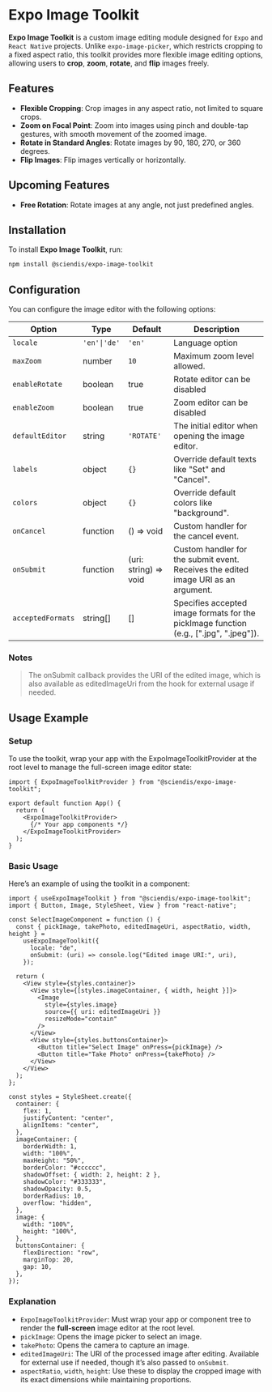 # Expo Image Toolkit

**Expo Image Toolkit** is a custom image editing module designed for `Expo` and `React Native` projects. Unlike `expo-image-picker`, which restricts cropping to a fixed aspect ratio, this toolkit provides more flexible image editing options, allowing users to **crop**, **zoom**, **rotate**, and **flip** images freely.

## Features

- **Flexible Cropping**: Crop images in any aspect ratio, not limited to square crops.
- **Zoom on Focal Point**: Zoom into images using pinch and double-tap gestures, with smooth movement of the zoomed image.
- **Rotate in Standard Angles**: Rotate images by 90, 180, 270, or 360 degrees.
- **Flip Images**: Flip images vertically or horizontally.

## Upcoming Features

- **Free Rotation**: Rotate images at any angle, not just predefined angles.

## Installation

To install **Expo Image Toolkit**, run:

```sh
npm install @sciendis/expo-image-toolkit
```

## Configuration

You can configure the image editor with the following options:

| Option            | Type         | Default               | Description                                                                            |
| ----------------- | ------------ | --------------------- | -------------------------------------------------------------------------------------- |
| `locale`          | `'en'\|'de'` | `'en'`                | Language option                                                                        |
| `maxZoom`         | number       | `10`                  | Maximum zoom level allowed.                                                            |
| `enableRotate`    | boolean      | true                  | Rotate editor can be disabled                                                          |
| `enableZoom`      | boolean      | true                  | Zoom editor can be disabled                                                            |
| `defaultEditor`   | string       | `'ROTATE'`            | The initial editor when opening the image editor.                                      |
| `labels`          | object       | `{}`                  | Override default texts like "Set" and "Cancel".                                        |
| `colors`          | object       | `{}`                  | Override default colors like "background".                                             |
| `onCancel`        | function     | () => void            | Custom handler for the cancel event.                                                   |
| `onSubmit`        | function     | (uri: string) => void | Custom handler for the submit event. Receives the edited image URI as an argument.     |
| `acceptedFormats` | string[]     | []                    | Specifies accepted image formats for the pickImage function (e.g., [".jpg", ".jpeg"]). |

### Notes

> The onSubmit callback provides the URI of the edited image, which is also available as editedImageUri from the hook for external usage if needed.

## Usage Example

### Setup

To use the toolkit, wrap your app with the ExpoImageToolkitProvider at the root level to manage the full-screen image editor state:

```tsx
import { ExpoImageToolkitProvider } from "@sciendis/expo-image-toolkit";

export default function App() {
  return (
    <ExpoImageToolkitProvider>
      {/* Your app components */}
    </ExpoImageToolkitProvider>
  );
}
```

### Basic Usage

Here’s an example of using the toolkit in a component:

```tsx
import { useExpoImageToolkit } from "@sciendis/expo-image-toolkit";
import { Button, Image, StyleSheet, View } from "react-native";

const SelectImageComponent = function () {
  const { pickImage, takePhoto, editedImageUri, aspectRatio, width, height } =
    useExpoImageToolkit({
      locale: "de",
      onSubmit: (uri) => console.log("Edited image URI:", uri),
    });

  return (
    <View style={styles.container}>
      <View style={[styles.imageContainer, { width, height }]}>
        <Image
          style={styles.image}
          source={{ uri: editedImageUri }}
          resizeMode="contain"
        />
      </View>
      <View style={styles.buttonsContainer}>
        <Button title="Select Image" onPress={pickImage} />
        <Button title="Take Photo" onPress={takePhoto} />
      </View>
    </View>
  );
};

const styles = StyleSheet.create({
  container: {
    flex: 1,
    justifyContent: "center",
    alignItems: "center",
  },
  imageContainer: {
    borderWidth: 1,
    width: "100%",
    maxHeight: "50%",
    borderColor: "#cccccc",
    shadowOffset: { width: 2, height: 2 },
    shadowColor: "#333333",
    shadowOpacity: 0.5,
    borderRadius: 10,
    overflow: "hidden",
  },
  image: {
    width: "100%",
    height: "100%",
  },
  buttonsContainer: {
    flexDirection: "row",
    marginTop: 20,
    gap: 10,
  },
});
```

### Explanation

- `ExpoImageToolkitProvider`: Must wrap your app or component tree to render the **full-screen** image editor at the root level.
- `pickImage`: Opens the image picker to select an image.
- `takePhoto`: Opens the camera to capture an image.
- `editedImageUri`: The URI of the processed image after editing. Available for external use if needed, though it’s also passed to `onSubmit`.
- `aspectRatio`, `width`, `height`: Use these to display the cropped image with its exact dimensions while maintaining proportions.
